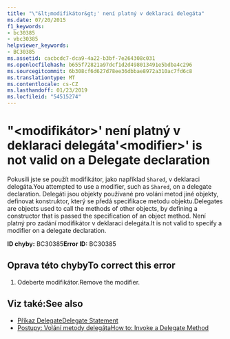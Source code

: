 ```yaml
---
title: "\"&lt;modifikátor&gt;' není platný v deklaraci delegáta"
ms.date: 07/20/2015
f1_keywords:
- bc30385
- vbc30385
helpviewer_keywords:
- BC30385
ms.assetid: cacbcdc7-dca9-4a22-b3bf-7e264308c031
ms.openlocfilehash: b655f72821a97dcf1d2d498013491e5bdba4c296
ms.sourcegitcommit: 6b308cf6d627d78ee36dbbae8972a310ac7fd6c8
ms.translationtype: MT
ms.contentlocale: cs-CZ
ms.lasthandoff: 01/23/2019
ms.locfileid: "54515274"
---
```

# <a name="ltmodifiergt-is-not-valid-on-a-delegate-declaration"></a><span data-ttu-id="f37af-102">"&lt;modifikátor&gt;' není platný v deklaraci delegáta</span><span class="sxs-lookup"><span data-stu-id="f37af-102">'&lt;modifier&gt;' is not valid on a Delegate declaration</span></span>
<span data-ttu-id="f37af-103">Pokusili jste se použít modifikátor, jako například `Shared`, v deklaraci delegáta.</span><span class="sxs-lookup"><span data-stu-id="f37af-103">You attempted to use a modifier, such as `Shared`, on a delegate declaration.</span></span> <span data-ttu-id="f37af-104">Delegáti jsou objekty používané pro volání metod jiné objekty, definovat konstruktor, který se předá specifikace metodu objektu.</span><span class="sxs-lookup"><span data-stu-id="f37af-104">Delegates are objects used to call the methods of other objects, by defining a constructor that is passed the specification of an object method.</span></span> <span data-ttu-id="f37af-105">Není platný pro zadání modifikátor v deklaraci delegáta.</span><span class="sxs-lookup"><span data-stu-id="f37af-105">It is not valid to specify a modifier on a delegate declaration.</span></span>  
  
 <span data-ttu-id="f37af-106">**ID chyby:** BC30385</span><span class="sxs-lookup"><span data-stu-id="f37af-106">**Error ID:** BC30385</span></span>  
  
## <a name="to-correct-this-error"></a><span data-ttu-id="f37af-107">Oprava této chyby</span><span class="sxs-lookup"><span data-stu-id="f37af-107">To correct this error</span></span>  
  
1.  <span data-ttu-id="f37af-108">Odeberte modifikátor.</span><span class="sxs-lookup"><span data-stu-id="f37af-108">Remove the modifier.</span></span>  
  
## <a name="see-also"></a><span data-ttu-id="f37af-109">Viz také:</span><span class="sxs-lookup"><span data-stu-id="f37af-109">See also</span></span>
- [<span data-ttu-id="f37af-110">Příkaz Delegate</span><span class="sxs-lookup"><span data-stu-id="f37af-110">Delegate Statement</span></span>](../../visual-basic/language-reference/statements/delegate-statement.md)
- [<span data-ttu-id="f37af-111">Postupy: Volání metody delegáta</span><span class="sxs-lookup"><span data-stu-id="f37af-111">How to: Invoke a Delegate Method</span></span>](../../visual-basic/programming-guide/language-features/delegates/how-to-invoke-a-delegate-method.md)
